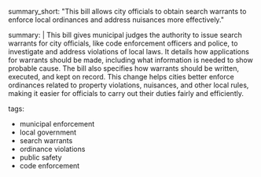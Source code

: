 summary_short: "This bill allows city officials to obtain search warrants to enforce local ordinances and address nuisances more effectively."

summary: |
  This bill gives municipal judges the authority to issue search warrants for city officials, like code enforcement officers and police, to investigate and address violations of local laws. It details how applications for warrants should be made, including what information is needed to show probable cause. The bill also specifies how warrants should be written, executed, and kept on record. This change helps cities better enforce ordinances related to property violations, nuisances, and other local rules, making it easier for officials to carry out their duties fairly and efficiently.

tags:
  - municipal enforcement
  - local government
  - search warrants
  - ordinance violations
  - public safety
  - code enforcement
